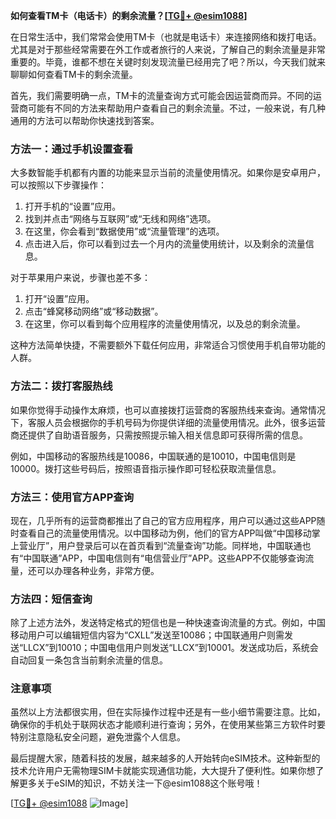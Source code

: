 **如何查看TM卡（电话卡）的剩余流量？[[TG💪+ @esim1088](https://t.me/s/esim1088)]**

在日常生活中，我们常常会使用TM卡（也就是电话卡）来连接网络和拨打电话。尤其是对于那些经常需要在外工作或者旅行的人来说，了解自己的剩余流量是非常重要的。毕竟，谁都不想在关键时刻发现流量已经用完了吧？所以，今天我们就来聊聊如何查看TM卡的剩余流量。

首先，我们需要明确一点，TM卡的流量查询方式可能会因运营商而异。不同的运营商可能有不同的方法来帮助用户查看自己的剩余流量。不过，一般来说，有几种通用的方法可以帮助你快速找到答案。

### 方法一：通过手机设置查看

大多数智能手机都有内置的功能来显示当前的流量使用情况。如果你是安卓用户，可以按照以下步骤操作：

1. 打开手机的“设置”应用。
2. 找到并点击“网络与互联网”或“无线和网络”选项。
3. 在这里，你会看到“数据使用”或“流量管理”的选项。
4. 点击进入后，你可以看到过去一个月内的流量使用统计，以及剩余的流量信息。

对于苹果用户来说，步骤也差不多：

1. 打开“设置”应用。
2. 点击“蜂窝移动网络”或“移动数据”。
3. 在这里，你可以看到每个应用程序的流量使用情况，以及总的剩余流量。

这种方法简单快捷，不需要额外下载任何应用，非常适合习惯使用手机自带功能的人群。

### 方法二：拨打客服热线

如果你觉得手动操作太麻烦，也可以直接拨打运营商的客服热线来查询。通常情况下，客服人员会根据你的手机号码为你提供详细的流量使用情况。此外，很多运营商还提供了自助语音服务，只需按照提示输入相关信息即可获得所需的信息。

例如，中国移动的客服热线是10086，中国联通的是10010，中国电信则是10000。拨打这些号码后，按照语音指示操作即可轻松获取流量信息。

### 方法三：使用官方APP查询

现在，几乎所有的运营商都推出了自己的官方应用程序，用户可以通过这些APP随时查看自己的流量使用情况。以中国移动为例，他们的官方APP叫做“中国移动掌上营业厅”，用户登录后可以在首页看到“流量查询”功能。同样地，中国联通也有“中国联通”APP，中国电信则有“电信营业厅”APP。这些APP不仅能够查询流量，还可以办理各种业务，非常方便。

### 方法四：短信查询

除了上述方法外，发送特定格式的短信也是一种快速查询流量的方式。例如，中国移动用户可以编辑短信内容为“CXLL”发送至10086；中国联通用户则需发送“LLCX”到10010；中国电信用户则发送“LLCX”到10001。发送成功后，系统会自动回复一条包含当前剩余流量的信息。

### 注意事项

虽然以上方法都很实用，但在实际操作过程中还是有一些小细节需要注意。比如，确保你的手机处于联网状态才能顺利进行查询；另外，在使用某些第三方软件时要特别注意隐私安全问题，避免泄露个人信息。

最后提醒大家，随着科技的发展，越来越多的人开始转向eSIM技术。这种新型的技术允许用户无需物理SIM卡就能实现通信功能，大大提升了便利性。如果你想了解更多关于eSIM的知识，不妨关注一下@esim1088这个账号哦！

[[TG💪+ @esim1088](https://t.me/s/esim1088) ![Image](https://i.postimg.cc/4NQfJmqS/Snipaste-2025-05-13-00-14-12.png)]